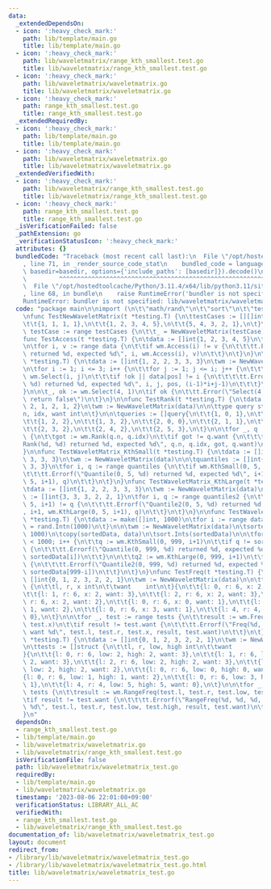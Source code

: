 ```yaml
---
data:
  _extendedDependsOn:
  - icon: ':heavy_check_mark:'
    path: lib/template/main.go
    title: lib/template/main.go
  - icon: ':heavy_check_mark:'
    path: lib/waveletmatrix/range_kth_smallest.test.go
    title: lib/waveletmatrix/range_kth_smallest.test.go
  - icon: ':heavy_check_mark:'
    path: lib/waveletmatrix/waveletmatrix.go
    title: lib/waveletmatrix/waveletmatrix.go
  - icon: ':heavy_check_mark:'
    path: range_kth_smallest.test.go
    title: range_kth_smallest.test.go
  _extendedRequiredBy:
  - icon: ':heavy_check_mark:'
    path: lib/template/main.go
    title: lib/template/main.go
  - icon: ':heavy_check_mark:'
    path: lib/waveletmatrix/waveletmatrix.go
    title: lib/waveletmatrix/waveletmatrix.go
  _extendedVerifiedWith:
  - icon: ':heavy_check_mark:'
    path: lib/waveletmatrix/range_kth_smallest.test.go
    title: lib/waveletmatrix/range_kth_smallest.test.go
  - icon: ':heavy_check_mark:'
    path: range_kth_smallest.test.go
    title: range_kth_smallest.test.go
  _isVerificationFailed: false
  _pathExtension: go
  _verificationStatusIcon: ':heavy_check_mark:'
  attributes: {}
  bundledCode: "Traceback (most recent call last):\n  File \"/opt/hostedtoolcache/Python/3.11.4/x64/lib/python3.11/site-packages/onlinejudge_verify/documentation/build.py\"\
    , line 71, in _render_source_code_stat\n    bundled_code = language.bundle(stat.path,\
    \ basedir=basedir, options={'include_paths': [basedir]}).decode()\n          \
    \         ^^^^^^^^^^^^^^^^^^^^^^^^^^^^^^^^^^^^^^^^^^^^^^^^^^^^^^^^^^^^^^^^^^^^^^^^^^^^^^^^^\n\
    \  File \"/opt/hostedtoolcache/Python/3.11.4/x64/lib/python3.11/site-packages/onlinejudge_verify/languages/user_defined.py\"\
    , line 68, in bundle\n    raise RuntimeError('bundler is not specified: {}'.format(str(path)))\n\
    RuntimeError: bundler is not specified: lib/waveletmatrix/waveletmatrix_test.go\n"
  code: "package main\n\nimport (\n\t\"math/rand\"\n\t\"sort\"\n\t\"testing\"\n)\n\
    \nfunc TestNewWaveletMatrix(t *testing.T) {\n\ttestCases := [][]int{\n\t\t{},\n\
    \t\t{1, 1, 1, 1},\n\t\t{1, 2, 3, 4, 5},\n\t\t{5, 4, 3, 2, 1},\n\t}\n\n\tfor _,\
    \ testCase := range testCases {\n\t\t_ = NewWaveletMatrix(testCase)\n\t}\n}\n\n\
    func TestAccess(t *testing.T) {\n\tdata := []int{1, 2, 3, 4, 5}\n\twm := NewWaveletMatrix(data)\n\
    \n\tfor i, v := range data {\n\t\tif wm.Access(i) != v {\n\t\t\tt.Errorf(\"Access(%d)\
    \ returned %d, expected %d\", i, wm.Access(i), v)\n\t\t}\n\t}\n}\n\nfunc TestSelect(t\
    \ *testing.T) {\n\tdata := []int{1, 2, 2, 3, 3, 3}\n\twm := NewWaveletMatrix(data)\n\
    \n\tfor i := 1; i <= 3; i++ {\n\t\tfor j := 1; j <= i; j++ {\n\t\t\tpos, ok :=\
    \ wm.Select(i, j)\n\t\t\tif !ok || data[pos] != i {\n\t\t\t\tt.Errorf(\"Select(%d,\
    \ %d) returned %d, expected %d\", i, j, pos, (i-1)*i+j-1)\n\t\t\t}\n\t\t}\n\t\
    }\n\n\t_, ok := wm.Select(4, 1)\n\tif ok {\n\t\tt.Error(\"Select(4, 1) should\
    \ return false\")\n\t}\n}\n\nfunc TestRank(t *testing.T) {\n\tdata := []int{1,\
    \ 2, 1, 2, 1, 2}\n\twm := NewWaveletMatrix(data)\n\n\ttype query struct {\n\t\t\
    n, idx, want int\n\t}\n\n\tqueries := []query{\n\t\t{1, 0, 1},\n\t\t{1, 1, 1},\n\
    \t\t{1, 2, 2},\n\t\t{1, 3, 2},\n\t\t{2, 0, 0},\n\t\t{2, 1, 1},\n\t\t{2, 2, 1},\n\
    \t\t{2, 3, 2},\n\t\t{2, 4, 2},\n\t\t{2, 5, 3},\n\t}\n\n\tfor _, q := range queries\
    \ {\n\t\tgot := wm.Rank(q.n, q.idx)\n\t\tif got != q.want {\n\t\t\tt.Errorf(\"\
    Rank(%d, %d) returned %d, expected %d\", q.n, q.idx, got, q.want)\n\t\t}\n\t}\n\
    }\n\nfunc TestWaveletMatrix_KthSmall(t *testing.T) {\n\tdata := []int{1, 2, 2,\
    \ 3, 3, 3}\n\twm := NewWaveletMatrix(data)\n\n\tquantiles := []int{1, 2, 2, 3,\
    \ 3, 3}\n\tfor i, q := range quantiles {\n\t\tif wm.KthSmall(0, 5, i+1) != q {\n\
    \t\t\tt.Errorf(\"Quantile(0, 5, %d) returned %d, expected %d\", i+1, wm.KthSmall(0,\
    \ 5, i+1), q)\n\t\t}\n\t}\n}\nfunc TestWaveletMatrix_KthLarge(t *testing.T) {\n\
    \tdata := []int{1, 2, 2, 3, 3, 3}\n\twm := NewWaveletMatrix(data)\n\n\tquantiles2\
    \ := []int{3, 3, 3, 2, 2, 1}\n\tfor i, q := range quantiles2 {\n\t\tif wm.KthLarge(0,\
    \ 5, i+1) != q {\n\t\t\tt.Errorf(\"Quantile2(0, 5, %d) returned %d, expected %d\"\
    , i+1, wm.KthLarge(0, 5, i+1), q)\n\t\t}\n\t}\n}\n\nfunc TestWaveletMatrixRandomData(t\
    \ *testing.T) {\n\tdata := make([]int, 1000)\n\tfor i := range data {\n\t\tdata[i]\
    \ = rand.Intn(1000)\n\t}\n\n\twm := NewWaveletMatrix(data)\n\tsortedData := make([]int,\
    \ 1000)\n\tcopy(sortedData, data)\n\tsort.Ints(sortedData)\n\n\tfor i := 0; i\
    \ < 1000; i++ {\n\t\tq := wm.KthSmall(0, 999, i+1)\n\t\tif q != sortedData[i]\
    \ {\n\t\t\tt.Errorf(\"Quantile(0, 999, %d) returned %d, expected %d\", i+1, q,\
    \ sortedData[i])\n\t\t}\n\n\t\tq2 := wm.KthLarge(0, 999, i+1)\n\t\tif q2 != sortedData[999-i]\
    \ {\n\t\t\tt.Errorf(\"Quantile2(0, 999, %d) returned %d, expected %d\", i+1, q2,\
    \ sortedData[999-i])\n\t\t}\n\t}\n}\nfunc TestFreq(t *testing.T) {\n\tdata :=\
    \ []int{0, 1, 2, 3, 2, 2, 1}\n\twm := NewWaveletMatrix(data)\n\n\ttests := []struct\
    \ {\n\t\tl, r, x int\n\t\twant    int\n\t}{\n\t\t{l: 0, r: 6, x: 2, want: 3},\n\
    \t\t{l: 1, r: 6, x: 2, want: 3},\n\t\t{l: 2, r: 6, x: 2, want: 3},\n\t\t{l: 3,\
    \ r: 6, x: 2, want: 2},\n\t\t{l: 0, r: 6, x: 0, want: 1},\n\t\t{l: 0, r: 6, x:\
    \ 1, want: 2},\n\t\t{l: 0, r: 6, x: 3, want: 1},\n\t\t{l: 4, r: 4, x: 5, want:\
    \ 0},\n\t}\n\n\tfor _, test := range tests {\n\t\tresult := wm.Freq(test.l, test.r,\
    \ test.x)\n\t\tif result != test.want {\n\t\t\tt.Errorf(\"Freq(%d, %d, %d) = %d;\
    \ want %d\", test.l, test.r, test.x, result, test.want)\n\t\t}\n\t}\n}\nfunc TestRangeFreq(t\
    \ *testing.T) {\n\tdata := []int{0, 1, 2, 3, 2, 2, 1}\n\twm := NewWaveletMatrix(data)\n\
    \n\ttests := []struct {\n\t\tl, r, low, high int\n\t\twant            int\n\t\
    }{\n\t\t{l: 0, r: 6, low: 2, high: 2, want: 3},\n\t\t{l: 1, r: 6, low: 2, high:\
    \ 2, want: 3},\n\t\t{l: 2, r: 6, low: 2, high: 2, want: 3},\n\t\t{l: 3, r: 6,\
    \ low: 2, high: 2, want: 2},\n\t\t{l: 0, r: 6, low: 0, high: 0, want: 1},\n\t\t\
    {l: 0, r: 6, low: 1, high: 1, want: 2},\n\t\t{l: 0, r: 6, low: 3, high: 3, want:\
    \ 1},\n\t\t{l: 4, r: 4, low: 5, high: 5, want: 0},\n\t}\n\n\tfor _, test := range\
    \ tests {\n\t\tresult := wm.RangeFreq(test.l, test.r, test.low, test.high)\n\t\
    \tif result != test.want {\n\t\t\tt.Errorf(\"RangeFreq(%d, %d, %d, %d) = %d; want\
    \ %d\", test.l, test.r, test.low, test.high, result, test.want)\n\t\t}\n\t}\n\
    }\n"
  dependsOn:
  - range_kth_smallest.test.go
  - lib/template/main.go
  - lib/waveletmatrix/waveletmatrix.go
  - lib/waveletmatrix/range_kth_smallest.test.go
  isVerificationFile: false
  path: lib/waveletmatrix/waveletmatrix_test.go
  requiredBy:
  - lib/template/main.go
  - lib/waveletmatrix/waveletmatrix.go
  timestamp: '2023-08-06 22:01:08+09:00'
  verificationStatus: LIBRARY_ALL_AC
  verifiedWith:
  - range_kth_smallest.test.go
  - lib/waveletmatrix/range_kth_smallest.test.go
documentation_of: lib/waveletmatrix/waveletmatrix_test.go
layout: document
redirect_from:
- /library/lib/waveletmatrix/waveletmatrix_test.go
- /library/lib/waveletmatrix/waveletmatrix_test.go.html
title: lib/waveletmatrix/waveletmatrix_test.go
---
```

